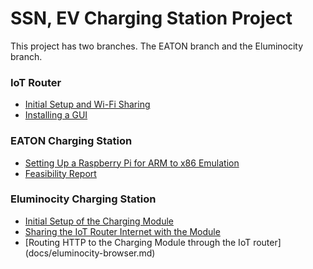 # SSN, EV Charging Station Project

This project has two branches. The EATON branch and the Eluminocity branch. 

### IoT Router

* [Initial Setup and Wi-Fi Sharing](docs/iot-setup.md)
* [Installing a GUI](docs/gui-guide.md)

### EATON Charging Station

* [Setting Up a Raspberry Pi for ARM to x86 Emulation](docs/eaton-rapberry.md)
* [Feasibility Report](docs/eaton-feasibility.md)

### Eluminocity Charging Station

* [Initial Setup of the Charging Module](docs/eluminocity-setup.md)
* [Sharing the IoT Router Internet with the Module](docs/eluminocity-internet.md)
* [Routing HTTP to the Charging Module through the IoT router] (docs/eluminocity-browser.md)
